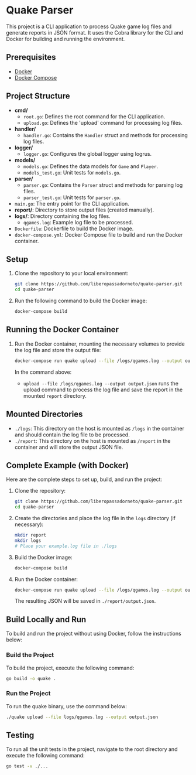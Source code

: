 # Quake Parser

This project is a CLI application to process Quake game log files and generate reports in JSON format. It uses the Cobra library for the CLI and Docker for building and running the environment.

## Prerequisites

- [Docker](https://docs.docker.com/get-docker/)
- [Docker Compose](https://docs.docker.com/compose/install/)

## Project Structure
- **cmd/**
    - `root.go`: Defines the root command for the CLI application.
    - `upload.go`: Defines the 'upload' command for processing log files.
- **handler/**
    - `handler.go`: Contains the `Handler` struct and methods for processing log files.
- **logger/**
    - `logger.go`: Configures the global logger using logrus.
- **models/**
    - `models.go`: Defines the data models for `Game` and `Player`.
    - `models_test.go`: Unit tests for `models.go`.
- **parser/**
    - `parser.go`: Contains the `Parser` struct and methods for parsing log files.
    - `parser_test.go`: Unit tests for `parser.go`.
- `main.go`: The entry point for the CLI application.
- **report/**: Directory to store output files (created manually).
- **logs/**: Directory containing the log files.
    - `qgames.log`: Example log file to be processed.
- `Dockerfile`: Dockerfile to build the Docker image.
- `docker-compose.yml`: Docker Compose file to build and run the Docker container.

## Setup

1. Clone the repository to your local environment:
    ```bash
    git clone https://github.com/liberopassadorneto/quake-parser.git
    cd quake-parser
    ```

2. Run the following command to build the Docker image:
    ```bash
    docker-compose build
    ```

## Running the Docker Container

1. Run the Docker container, mounting the necessary volumes to provide the log file and store the output file:
    ```bash
    docker-compose run quake upload --file /logs/qgames.log --output output.json
    ```

   In the command above:
    - `upload --file /logs/qgames.log --output output.json` runs the upload command to process the log file and save the report in the mounted `report` directory.

## Mounted Directories

- `./logs`: This directory on the host is mounted as `/logs` in the container and should contain the log file to be processed.
- `./report`: This directory on the host is mounted as `/report` in the container and will store the output JSON file.

## Complete Example (with Docker)

Here are the complete steps to set up, build, and run the project:

1. Clone the repository:
    ```bash
    git clone https://github.com/liberopassadorneto/quake-parser.git
    cd quake-parser
    ```

2. Create the directories and place the log file in the `logs` directory (if necessary):
    ```bash
    mkdir report
    mkdir logs
    # Place your example.log file in ./logs
    ```

3. Build the Docker image:
    ```bash
    docker-compose build
    ```

4. Run the Docker container:
    ```bash
    docker-compose run quake upload --file /logs/qgames.log --output output.json
    ```

   The resulting JSON will be saved in `./report/output.json`.

## Build Locally and Run
To build and run the project without using Docker, follow the instructions below:

### Build the Project
To build the project, execute the following command:
```bash
go build -o quake .
```
### Run the Project
To run the quake binary, use the command below:
```bash
./quake upload --file logs/qgames.log --output output.json
```

## Testing
To run all the unit tests in the project, navigate to the root directory and execute the following command:
```bash
go test -v ./...
```
